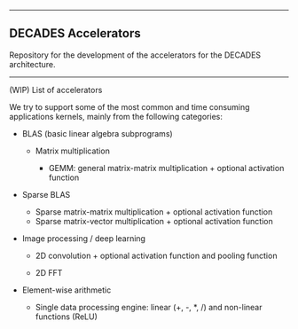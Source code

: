 ------------------------
  DECADES Accelerators
------------------------

  Repository for the development of the accelerators for the DECADES architecture.

------------------------
  (WIP) List of accelerators

  We try to support some of the most common and time consuming applications kernels, mainly from the following categories:

  - BLAS (basic linear algebra subprograms)

    - Matrix multiplication

      - GEMM: general matrix-matrix multiplication + optional activation function

  - Sparse BLAS

    - Sparse matrix-matrix multiplication + optional activation function
    - Sparse matrix-vector multiplication + optional activation function

  - Image processing / deep learning

    - 2D convolution + optional activation function and pooling function

    - 2D FFT

  - Element-wise arithmetic

    - Single data processing engine: linear (+, -, *, /) and non-linear functions (ReLU)
